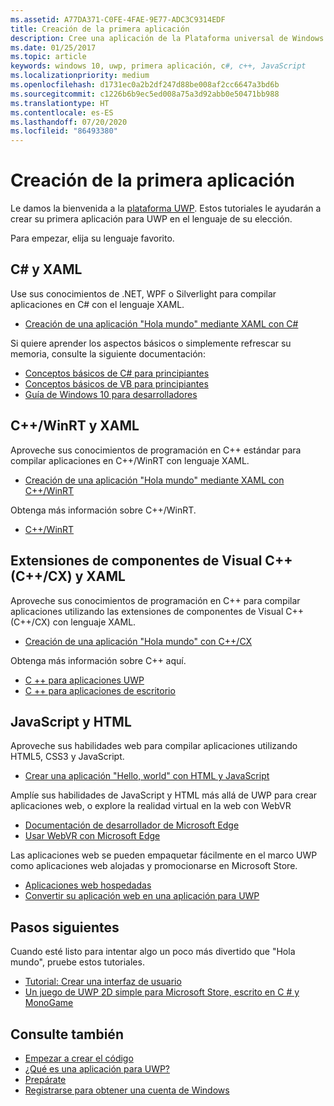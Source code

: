 ```yaml
---
ms.assetid: A77DA371-C0FE-4FAE-9E77-ADC3C9314EDF
title: Creación de la primera aplicación
description: Cree una aplicación de la Plataforma universal de Windows (UWP) para Windows 10 con su lenguaje de programación favorito.
ms.date: 01/25/2017
ms.topic: article
keywords: windows 10, uwp, primera aplicación, c#, c++, JavaScript
ms.localizationpriority: medium
ms.openlocfilehash: d1731ec0a2b2df247d88be008af2cc6647a3bd6b
ms.sourcegitcommit: c1226b6b9ec5ed008a75a3d92abb0e50471bb988
ms.translationtype: HT
ms.contentlocale: es-ES
ms.lasthandoff: 07/20/2020
ms.locfileid: "86493380"
---
```

# <a name="create-your-first-app"></a>Creación de la primera aplicación

Le damos la bienvenida a la [plataforma UWP](universal-application-platform-guide.md). Estos tutoriales le ayudarán a crear su primera aplicación para UWP en el lenguaje de su elección.

Para empezar, elija su lenguaje favorito.

## <a name="c-and-xaml"></a>C# y XAML

Use sus conocimientos de .NET, WPF o Silverlight para compilar aplicaciones en C# con el lenguaje XAML.

* [Creación de una aplicación "Hola mundo" mediante XAML con C#](create-a-hello-world-app-xaml-universal.md)

Si quiere aprender los aspectos básicos o simplemente refrescar su memoria, consulte la siguiente documentación:

* [Conceptos básicos de C# para principiantes](https://channel9.msdn.com/Series/CSharp-Fundamentals-for-Absolute-Beginners?l=Lvld4EQIC_2706218949)
* [Conceptos básicos de VB para principiantes](https://docs.microsoft.com/learn/?l=jqMOvLKbC_9206218965)
* [Guía de Windows 10 para desarrolladores](https://docs.microsoft.com/learn/)

## <a name="cwinrt-and-xaml"></a>C++/WinRT y XAML

Aproveche sus conocimientos de programación en C++ estándar para compilar aplicaciones en C++/WinRT con lenguaje XAML.

* [Creación de una aplicación "Hola mundo" mediante XAML con C++/WinRT](/windows/uwp/get-started/create-a-basic-windows-10-app-in-cppwinrt)

Obtenga más información sobre C++/WinRT.

* [C++/WinRT](/windows/uwp/cpp-and-winrt-apis/)

## <a name="visualc-component-extensions-ccx-and-xaml"></a>Extensiones de componentes de Visual C++ (C++/CX) y XAML

Aproveche sus conocimientos de programación en C++ para compilar aplicaciones utilizando las extensiones de componentes de Visual C++ (C++/CX) con lenguaje XAML.

* [Creación de una aplicación "Hola mundo" con C++/CX](create-a-basic-windows-10-app-in-cpp.md)

Obtenga más información sobre C++ aquí.

* [C ++ para aplicaciones UWP](https://docs.microsoft.com/cpp/cppcx/universal-windows-apps-cpp?view=vs-2019)
* [C ++ para aplicaciones de escritorio](https://docs.microsoft.com/cpp/windows/desktop-applications-visual-cpp?view=vs-2019)

## <a name="javascript-and-html"></a>JavaScript y HTML

Aproveche sus habilidades web para compilar aplicaciones utilizando HTML5, CSS3 y JavaScript.

* [Crear una aplicación "Hello, world" con HTML y JavaScript](create-a-hello-world-app-js-uwp.md)

Amplíe sus habilidades de JavaScript y HTML más allá de UWP para crear aplicaciones web, o explore la realidad virtual en la web con WebVR

* [Documentación de desarrollador de Microsoft Edge](https://docs.microsoft.com/microsoft-edge/)
* [Usar WebVR con Microsoft Edge](https://docs.microsoft.com/microsoft-edge/webvr/)

Las aplicaciones web se pueden empaquetar fácilmente en el marco UWP como aplicaciones web alojadas y promocionarse en Microsoft Store.

* [Aplicaciones web hospedadas](https://developer.microsoft.com/windows/pwa)
* [Convertir su aplicación web en una aplicación para UWP](../porting/hwa-create-windows.md)

## <a name="next-steps"></a>Pasos siguientes

Cuando esté listo para intentar algo un poco más divertido que "Hola mundo", pruebe estos tutoriales.

* [Tutorial: Crear una interfaz de usuario](/windows/uwp/design/basics/xaml-basics-ui)
* [Un juego de UWP 2D simple para Microsoft Store, escrito en C # y MonoGame](get-started-tutorial-game-mg2d.md)

## <a name="see-also"></a>Consulte también

* [Empezar a crear el código](create-uwp-apps.md)
* [¿Qué es una aplicación para UWP?](universal-application-platform-guide.md)
* [Prepárate](get-set-up.md)
* [Registrarse para obtener una cuenta de Windows](sign-up.md)
